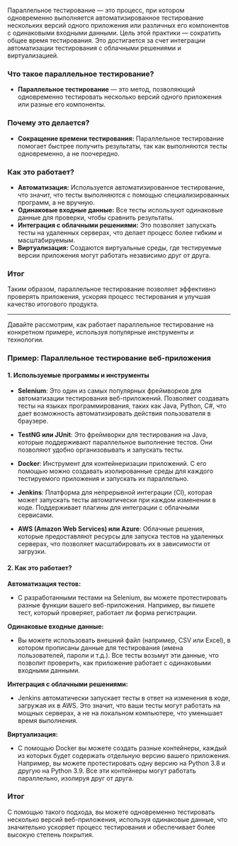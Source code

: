 Параллельное тестирование — это процесс, при котором одновременно выполняется автоматизированное тестирование нескольких версий одного приложения или различных его компонентов с одинаковыми входными данными. Цель этой практики — сократить общее время тестирования. Это достигается за счет интеграции автоматизации тестирования с облачными решениями и виртуализацией.



### Что такое параллельное тестирование?
- **Параллельное тестирование** — это метод, позволяющий одновременно тестировать несколько версий одного приложения или разные его компоненты.

### Почему это делается?
- **Сокращение времени тестирования:** Параллельное тестирование помогает быстрее получить результаты, так как выполняются тесты одновременно, а не поочередно.

### Как это работает?
- **Автоматизация:** Используется автоматизированное тестирование, что значит, что тесты выполняются с помощью специализированных программ, а не вручную.
- **Одинаковые входные данные:** Все тесты используют одинаковые данные для проверки, чтобы сравнить результаты.
- **Интеграция с облачными решениями:** Это позволяет запускать тесты на удаленных серверах, что делает процесс более гибким и масштабируемым.
- **Виртуализация:** Создаются виртуальные среды, где тестируемые версии приложения могут работать независимо друг от друга.

### Итог
Таким образом, параллельное тестирование позволяет эффективно проверять приложения, ускоряя процесс тестирования и улучшая качество итогового продукта. 
____________________
Давайте рассмотрим, как работает параллельное тестирование на конкретном примере, используя популярные инструменты и технологии.

### Пример: Параллельное тестирование веб-приложения

#### 1. Используемые программы и инструменты

- **Selenium**: Это один из самых популярных фреймворков для автоматизации тестирования веб-приложений. Позволяет создавать тесты на языках программирования, таких как Java, Python, C#, что дает возможность автоматизировать действия пользователя в браузере.
  
- **TestNG или JUnit**: Это фреймворки для тестирования на Java, которые поддерживают параллельное выполнение тестов. Они позволяют удобно организовывать и запускать тесты.

- **Docker**: Инструмент для контейнеризации приложений. С его помощью можно создавать изолированные среды для каждого тестируемого приложения и запускать их параллельно.

- **Jenkins**: Платформа для непрерывной интеграции (CI), которая может запускать тесты автоматически при каждом изменении в коде. Поддерживает плагины для интеграции с облачными сервисами.

- **AWS (Amazon Web Services) или Azure**: Облачные решения, которые предоставляют ресурсы для запуска тестов на удаленных серверах, что позволяет масштабировать их в зависимости от загрузки.

#### 2. Как это работает?

**Автоматизация тестов:**
- С разработанными тестами на Selenium, вы можете протестировать разные функции вашего веб-приложения. Например, вы пишете тест, который проверяет, работает ли форма регистрации.
  
**Одинаковые входные данные:**
- Вы можете использовать внешний файл (например, CSV или Excel), в котором прописаны данные для тестирования (имена пользователей, пароли и т.д.). Все тесты возьмут эти данные, что позволит проверить, как приложение работает с одинаковыми входными данными.

**Интеграция с облачными решениями:**
- Jenkins автоматически запускает тесты в ответ на изменения в коде, загружая их в AWS. Это значит, что ваши тесты могут работать на мощных серверах, а не на локальном компьютере, что уменьшает время выполнения.

**Виртуализация:**
- С помощью Docker вы можете создать разные контейнеры, каждый из которых будет содержать отдельную версию вашего приложения. Например, вы можете протестировать одну версию на Python 3.8 и другую на Python 3.9. Все эти контейнеры могут работать параллельно, изолируя друг от друга.

### Итог
С помощью такого подхода, вы можете одновременно тестировать несколько версий веб-приложения, используя одинаковые данные, что значительно ускоряет процесс тестирования и обеспечивает более высокую степень покрытия.
